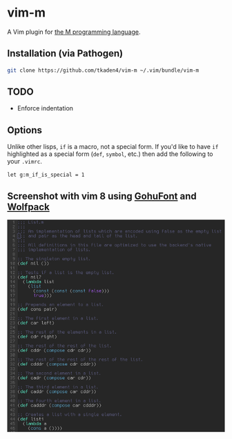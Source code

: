 # vim-m

A Vim plugin for [the M programming language](https://m-language.github.io/).

## Installation (via Pathogen)

```Bash
git clone https://github.com/tkaden4/vim-m ~/.vim/bundle/vim-m
```

## TODO
- Enforce indentation

## Options

Unlike other lisps, `if` is a macro, not a special form. 
If you'd like to have `if` highlighted as a special form (`def`, `symbol`, etc.) then add 
the following to your `.vimrc`.

```vim
let g:m_if_is_special = 1
```

## Screenshot with vim 8 using [GohuFont](http://font.gohu.org/) and [Wolfpack](https://github.com/carlson-erik/wolfpack)

![Screenshot of vim-m in action](/screenshot.png?raw=true)

